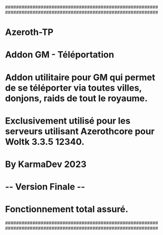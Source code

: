 ################################################################################################################
#  Azeroth-TP                                                                                                  #
#  Addon GM - Téléportation                                                                                    #
#                                                                                                              #
#  Addon utilitaire pour GM qui permet de se téléporter via toutes villes, donjons, raids de tout le royaume.  #
#                                                                                                              #
#  Exclusivement utilisé pour les serveurs utilisant Azerothcore pour Woltk 3.3.5 12340.                       #
#                                                                                                              #
#  By KarmaDev 2023                                                                                            #
#                                                                                                              #
#       -- Version Finale --                                                                                   #
#                                                                                                              #
#  Fonctionnement total assuré.                                                                                #
################################################################################################################
